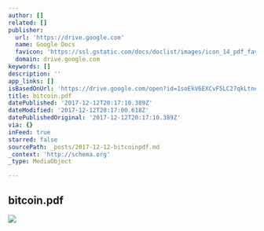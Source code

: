```yaml
---
author: []
related: []
publisher:
  url: 'https://drive.google.com'
  name: Google Docs
  favicon: 'https://ssl.gstatic.com/docs/doclist/images/icon_14_pdf_favicon.ico'
  domain: drive.google.com
keywords: []
description: ''
app_links: []
isBasedOnUrl: 'https://drive.google.com/open?id=1soEkV6EXCvF5LC27qkLtnerkHggN-II7'
title: bitcoin.pdf
datePublished: '2017-12-12T20:17:10.389Z'
dateModified: '2017-12-12T20:17:00.618Z'
datePublishedOriginal: '2017-12-12T20:17:10.389Z'
via: {}
inFeed: true
starred: false
sourcePath: _posts/2017-12-12-bitcoinpdf.md
_context: 'http://schema.org'
_type: MediaObject

---
```

<article style=""><h1>bitcoin.pdf</h1><img src="https://lh5.googleusercontent.com/asF3cuPTq5fyPNYfuGT94TB8dsxiCdiofsnehqvjNilRFCWqGtSbCWuWCBc=w1200-h630-p" /></article>